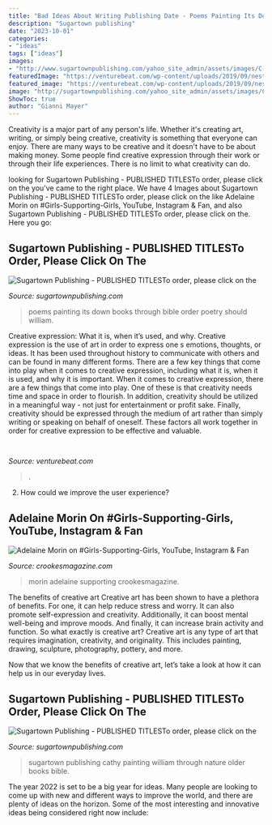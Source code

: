 ```yaml
---
title: "Bad Ideas About Writing Publishing Date - Poems Painting Its Down Books Through Bible Order Poetry Should William"
description: "Sugartown publishing"
date: "2023-10-01"
categories:
- "ideas"
tags: ["ideas"]
images:
- "http://www.sugartownpublishing.com/yahoo_site_admin/assets/images/C-Coleman-final-cover_sm.114120810_std.jpg"
featuredImage: "https://venturebeat.com/wp-content/uploads/2019/09/nest-hub-max-assigned-reminder.jpg?w=800"
featured_image: "https://venturebeat.com/wp-content/uploads/2019/09/nest-hub-max-assigned-reminder.jpg?w=800"
image: "http://sugartownpublishing.com/yahoo_site_admin/assets/images/Cathy_Dana.89183937_std.jpg"
ShowToc: true
author: "Gianni Mayer"
---
```



Creativity is a major part of any person's life. Whether it's creating art, writing, or simply being creative, creativity is something that everyone can enjoy. There are many ways to be creative and it doesn't have to be about making money. Some people find creative expression through their work or through their life experiences. There is no limit to what creativity can do.

	

		
looking for Sugartown Publishing - PUBLISHED TITLESTo order, please click on the you've came to the right place. We have 4 Images about Sugartown Publishing - PUBLISHED TITLESTo order, please click on the like Adelaine Morin on #Girls-Supporting-Girls, YouTube, Instagram &amp; Fan,  and also Sugartown Publishing - PUBLISHED TITLESTo order, please click on the. Here you go:
		
    
## Sugartown Publishing - PUBLISHED TITLESTo Order, Please Click On The

<img loading=lazy src="http://www.sugartownpublishing.com/yahoo_site_admin/assets/images/C-Coleman-final-cover_sm.114120810_std.jpg" onerror="this.onerror=null;this.src='https://tse2.mm.bing.net/th?id=OIP.jYimtef_YN9Dcd76Yur0hAAAAA&amp;pid=15.1';" alt="Sugartown Publishing - PUBLISHED TITLESTo order, please click on the">

_Source: sugartownpublishing.com_

>poems painting its down books through bible order poetry should william. 

	

Creative expression: What it is, when it’s used, and why.
Creative expression is the use of art in order to express one s emotions, thoughts, or ideas. It has been used throughout history to communicate with others and can be found in many different forms. There are a few key things that come into play when it comes to creative expression, including what it is, when it is used, and why it is important.
When it comes to creative expression, there are a few things that come into play. One of these is that creativity needs time and space in order to flourish. In addition, creativity should be utilized in a meaningful way - not just for entertainment or profit sake. Finally, creativity should be expressed through the medium of art rather than simply writing or speaking on behalf of oneself. These factors all work together in order for creative expression to be effective and valuable.

    
## 

<img loading=lazy src="https://venturebeat.com/wp-content/uploads/2019/09/nest-hub-max-assigned-reminder.jpg?w=800" onerror="this.onerror=null;this.src='https://tse2.mm.bing.net/th?id=OIP.GurE41Br0FKPNk4NxgZcWwHaE7&amp;pid=15.1';" alt="">

_Source: venturebeat.com_

>. 

	

2. How could we improve the user experience?

    
## Adelaine Morin On #Girls-Supporting-Girls, YouTube, Instagram &amp; Fan

<img loading=lazy src="https://www.crookesmagazine.com/wp-content/uploads/2019/12/adelaine_morinjpg-800x1200.jpg" onerror="this.onerror=null;this.src='https://tse2.mm.bing.net/th?id=OIP.TKA4jWoknHoZWI-Yc7YNLgHaLH&amp;pid=15.1';" alt="Adelaine Morin on #Girls-Supporting-Girls, YouTube, Instagram &amp; Fan">

_Source: crookesmagazine.com_

>morin adelaine supporting crookesmagazine. 

	

The benefits of creative art
Creative art has been shown to have a plethora of benefits. For one, it can help reduce stress and worry. It can also promote self-expression and creativity. Additionally, it can boost mental well-being and improve moods. And finally, it can increase brain activity and function.
So what exactly is creative art? Creative art is any type of art that requires imagination, creativity, and originality. This includes painting, drawing, sculpture, photography, pottery, and more.

Now that we know the benefits of creative art, let’s take a look at how it can help us in our everyday lives.

    
## Sugartown Publishing - PUBLISHED TITLESTo Order, Please Click On The

<img loading=lazy src="http://sugartownpublishing.com/yahoo_site_admin/assets/images/Cathy_Dana.89183937_std.jpg" onerror="this.onerror=null;this.src='https://tse4.mm.bing.net/th?id=OIP.Ko6pUhj566lV2504nex6ZQAAAA&amp;pid=15.1';" alt="Sugartown Publishing - PUBLISHED TITLESTo order, please click on the">

_Source: sugartownpublishing.com_

>sugartown publishing cathy painting william through nature older books bible. 

	

The year 2022 is set to be a big year for ideas. Many people are looking to come up with new and different ways to improve the world, and there are plenty of ideas on the horizon. Some of the most interesting and innovative ideas being considered right now include: 

